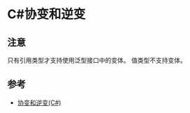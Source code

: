 # C#协变和逆变

## 注意
只有引用类型才支持使用泛型接口中的变体。 值类型不支持变体。

## 参考
- [协变和逆变(C#)](https://docs.microsoft.com/zh-cn/dotnet/csharp/programming-guide/concepts/covariance-contravariance/)